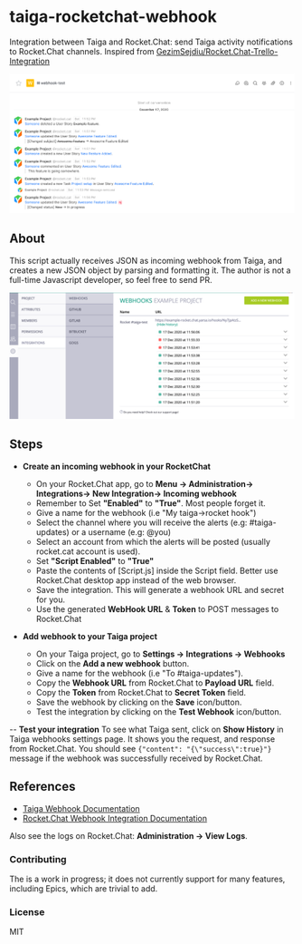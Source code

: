 # taiga-rocketchat-webhook

 Integration between Taiga and Rocket.Chat: send Taiga activity notifications to Rocket.Chat channels.
 Inspired from [ GezimSejdiu/Rocket.Chat-Trello-Integration](https://github.com/GezimSejdiu/Rocket.Chat-Trello-Integration)
 
 ![image](rocketchat-screenshot.png)
 
 ## About
 This script actually receives JSON as incoming webhook from Taiga, and creates a new JSON object by parsing and formatting it. The author is not a full-time Javascript developer, so feel free to send PR.
 
 ![image](taiga-screenshot.png)
 
 
## Steps
-  **Create an incoming webhook in your RocketChat**
   - On your Rocket.Chat app, go to **Menu -> Administration-> Integrations-> New Integration-> Incoming webhook**
   - Remember to Set **"Enabled"** to **"True"**. Most people forget it.
   - Give a name for the webhook (i.e "My taiga->rocket hook")
   - Select the channel where you will receive the alerts (e.g: #taiga-updates) or a username (e.g: @you)
   - Select an account from which the alerts will be posted (usually rocket.cat account is used).
   - Set **"Script Enabled"** to **"True"**
   - Paste the contents of [Script.js] inside the Script field. Better use Rocket.Chat desktop app instead of the web browser.
   - Save the integration. This will generate a webhook URL and secret for you.
   - Use the generated **WebHook URL** & **Token** to POST messages to Rocket.Chat
   
- **Add webhook to your Taiga project**
   - On your Taiga project, go to **Settings -> Integrations -> Webhooks**
   - Click on the **Add a new webhook** button.
   - Give a name for the webhook (i.e "To #taiga-updates").
   - Copy the **Webhook URL** from Rocket.Chat to **Payload URL** field.
   - Copy the **Token** from Rocket.Chat to **Secret Token** field.
   - Save the webhook by clicking on the **Save** icon/button.
   - Test the integration by clicking on the **Test Webhook** icon/button.
   
-- **Test your integration**
To see what Taiga sent, click on **Show History** in Taiga webhooks settings page. It shows you the request, and response from Rocket.Chat. You should see `{"content": "{\"success\":true}"}` message if the webhook was successfully received by Rocket.Chat.

  
 
 ## References
-  [Taiga Webhook Documentation](https://taigaio.github.io/taiga-doc/dist/webhooks.html)
-  [Rocket.Chat Webhook Integration Documentation](https://docs.rocket.chat/guides/administrator-guides/integrations)
 

Also see the logs on Rocket.Chat: **Administration -> View Logs**. 

### Contributing
The is a work in progress; it does not currently support for many features, including Epics, which are trivial to add.

### License
MIT

 
